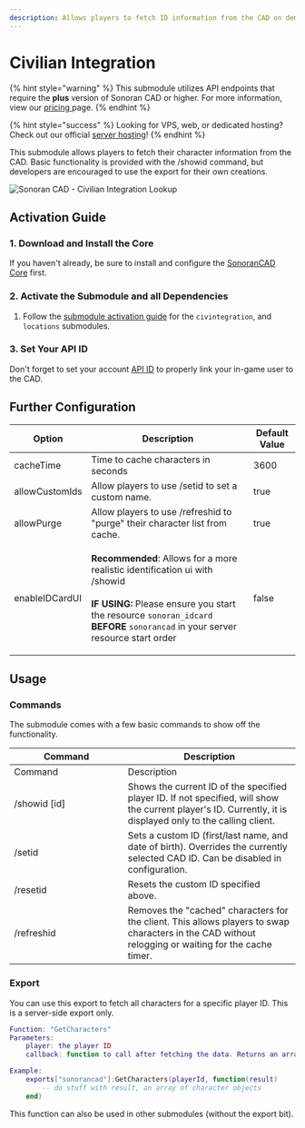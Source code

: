 ```yaml
---
description: Allows players to fetch ID information from the CAD on demand.
---
```


# Civilian Integration

{% hint style="warning" %}
This submodule utilizes API endpoints that require the **plus** version of Sonoran CAD or higher. For more information, view our [pricing ](../../../../pricing/faq/)page.
{% endhint %}

{% hint style="success" %}
Looking for VPS, web, or dedicated hosting? Check out our official [server hosting](../../../../other-products/server-hosting.md)!
{% endhint %}

This submodule allows players to fetch their character information from the CAD. Basic functionality is provided with the /showid command, but developers are encouraged to use the export for their own creations.

![Sonoran CAD - Civilian Integration Lookup](<../../../../.gitbook/assets/Screen Shot 2020-12-12 at 10.00.21 PM.png>)

## Activation Guide

### 1. Download and Install the Core

If you haven't already, be sure to install and configure the [SonoranCAD Core](../) first.

### 2. Activate the Submodule and all Dependencies

1. Follow the [submodule activation guide](../submodule-configuration/#activating-a-submodule) for the `civintegration`, and `locations` submodules.

### 3. Set Your API ID

Don't forget to set your account [API ID](../../../../sonoran-cad/api-integration/getting-started/setting-your-api-id.md) to properly link your in-game user to the CAD.

## Further Configuration

| Option         | Description                                                                                                                                                                                                                                                                            | Default Value |
| -------------- | -------------------------------------------------------------------------------------------------------------------------------------------------------------------------------------------------------------------------------------------------------------------------------------- | ------------- |
| cacheTime      | Time to cache characters in seconds                                                                                                                                                                                                                                                    | 3600          |
| allowCustomIds | Allow players to use /setid to set a custom name.                                                                                                                                                                                                                                      | true          |
| allowPurge     | Allow players to use /refreshid to "purge" their character list from cache.                                                                                                                                                                                                            | true          |
| enableIDCardUI | <p><strong>Recommended</strong>: Allows for a more realistic identification ui with /showid<br><br><strong>IF USING:</strong> Please ensure you start the resource <code>sonoran_idcard</code> <strong>BEFORE</strong> <code>sonorancad</code> in your server resource start order</p> | false         |

## Usage

### Commands

The submodule comes with a few basic commands to show off the functionality.

<table data-header-hidden><thead><tr><th width="184.59915045830542">Command</th><th>Description</th></tr></thead><tbody><tr><td>Command</td><td>Description</td></tr><tr><td>/showid [id]</td><td>Shows the current ID of the specified player ID. If not specified, will show the current player's ID. Currently, it is displayed only to the calling client.</td></tr><tr><td>/setid</td><td>Sets a custom ID (first/last name, and date of birth). Overrides the currently selected CAD ID. Can be disabled in configuration.</td></tr><tr><td>/resetid</td><td>Resets the custom ID specified above.</td></tr><tr><td>/refreshid</td><td>Removes the "cached" characters for the client. This allows players to swap characters in the CAD without relogging or waiting for the cache timer.</td></tr></tbody></table>

### Export

You can use this export to fetch all characters for a specific player ID. This is a server-side export only.

```lua
Function: "GetCharacters"
Parameters:
    player: the player ID
    callback: function to call after fetching the data. Returns an array of character objects.

Example:
    exports["sonorancad"]:GetCharacters(playerId, function(result)
        -- do stuff with result, an array of character objects
    end)
```

This function can also be used in other submodules (without the export bit).
